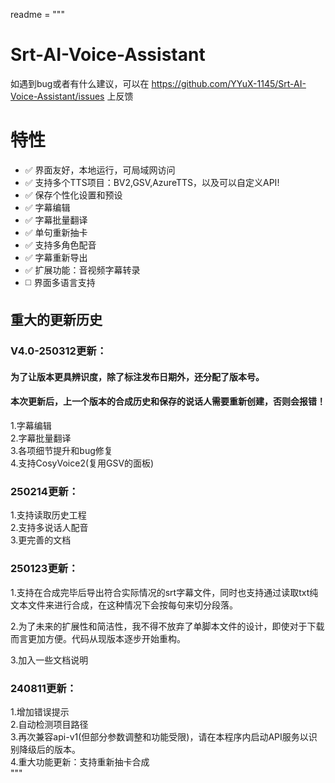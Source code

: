 readme = """
# Srt-AI-Voice-Assistant

如遇到bug或者有什么建议，可以在 https://github.com/YYuX-1145/Srt-AI-Voice-Assistant/issues 上反馈  

# 特性
- ✅ 界面友好，本地运行，可局域网访问
- ✅ 支持多个TTS项目：BV2,GSV,AzureTTS，以及可以自定义API!
- ✅ 保存个性化设置和预设
- ✅ 字幕编辑
- ✅ 字幕批量翻译
- ✅ 单句重新抽卡
- ✅ 支持多角色配音
- ✅ 字幕重新导出
- ✅ 扩展功能：音视频字幕转录
- ◻️ 界面多语言支持



## 重大的更新历史

### V4.0-250312更新：<br>
#### 为了让版本更具辨识度，除了标注发布日期外，还分配了版本号。
#### 本次更新后，上一个版本的合成历史和保存的说话人需要重新创建，否则会报错！  
1.字幕编辑  
2.字幕批量翻译  
3.各项细节提升和bug修复  
4.支持CosyVoice2(复用GSV的面板)

### 250214更新：<br>
1.支持读取历史工程  
2.支持多说话人配音  
3.更完善的文档  

### 250123更新：<br>
1.支持在合成完毕后导出符合实际情况的srt字幕文件，同时也支持通过读取txt纯文本文件来进行合成，在这种情况下会按每句来切分段落。  

2.为了未来的扩展性和简洁性，我不得不放弃了单脚本文件的设计，即使对于下载而言更加方便。代码从现版本逐步开始重构。

3.加入一些文档说明

### 240811更新：<br>
1.增加错误提示  
2.自动检测项目路径  
3.再次兼容api-v1(但部分参数调整和功能受限)，请在本程序内启动API服务以识别降级后的版本。  
4.重大功能更新：支持重新抽卡合成  
"""
